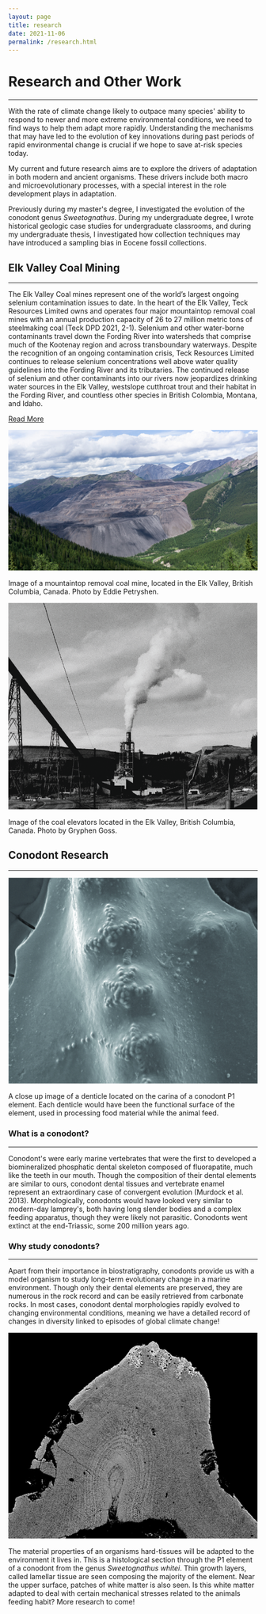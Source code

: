 ```yaml
---
layout: page
title: research
date: 2021-11-06
permalink: /research.html
---
```


# Research and Other Work
---

With the rate of climate change likely to outpace many species' ability to respond to newer and more extreme environmental conditions, we need to find ways to help them adapt more rapidly. Understanding the mechanisms that may have led to the evolution of key innovations during past periods of rapid environmental change is crucial if we hope to save at-risk species today.

My current and future research aims are to explore the drivers of adaptation in both modern and ancient organisms. These drivers include both macro and microevolutionary processes, with a special interest in the role development plays in adaptation.

Previously during my master's degree, I investigated the evolution of the conodont genus *Sweetognathus*. During my undergraduate degree, I wrote historical geologic case studies for undergraduate classrooms, and during my undergraduate thesis, I investigated how collection techniques may have introduced a sampling bias in Eocene fossil collections.

## Elk Valley Coal Mining
---

The Elk Valley Coal mines represent one of the world’s largest ongoing selenium contamination issues to date. In the heart of the Elk Valley, Teck Resources Limited owns and operates four major mountaintop removal coal mines with an annual production capacity of 26 to 27 million metric tons of steelmaking coal (Teck DPD 2021, 2-1). Selenium and other water-borne contaminants travel down the Fording River into watersheds that comprise much of the Kootenay region and across transboundary waterways. Despite the recognition of an ongoing contamination crisis, Teck Resources Limited continues to release selenium concentrations well above water quality guidelines into the Fording River and its tributaries. The continued release of selenium and other contaminants into our rivers now jeopardizes drinking water sources in the Elk Valley, westslope cutthroat trout and their habitat in the Fording River, and countless other species in British Colombia, Montana, and Idaho.

<a href="/Wyatt-Petryshen/elkvalley.html" class="btn btn-primary">Read More</a>

<body>
  <p align="center">
  <img class="img-research img-responsive" src="img/portfolio-1.jpg" />
  </p>
</body>

Image of a mountaintop removal coal mine, located in the Elk Valley, British Columbia, Canada. Photo by Eddie Petryshen.

<body>
  <p align="center">
  <img class="img-research img-responsive" src="img/portfolio-GR.png" />
  </p>
</body>

Image of the coal elevators located in the Elk Valley, British Columbia, Canada. Photo by Gryphen Goss.

## Conodont Research
---
<body>
  <p align="center">
  <img class="img-research img-responsive" src="img/portfolio-2.jpg" />
  </p>
</body>

A close up image of a denticle located on the carina of a conodont P1 element. Each denticle would have been the functional surface of the element, used in processing food material while the animal feed.

### What is a conodont?

---
Conodont's were early marine vertebrates that were the first to developed a biomineralized phosphatic dental skeleton composed of fluorapatite, much like the teeth in our mouth. Though the composition of their dental elements are similar to ours, conodont dental tissues and vertebrate enamel represent an extraordinary case of convergent evolution (Murdock et al. 2013). Morphologically, conodonts would have looked very similar to modern-day lamprey's, both having long slender bodies and a complex feeding apparatus, though they were likely not parasitic. Conodonts went extinct at the end-Triassic, some 200 million years ago.

### Why study conodonts?

---
Apart from their importance in biostratigraphy, conodonts provide us with a model organism to study long-term evolutionary change in a marine environment. Though only their dental elements are preserved, they are numerous in the rock record and can be easily retrieved from carbonate rocks. In most cases, conodont dental morphologies rapidly evolved to changing environmental conditions, meaning we have a detailed record of changes in diversity linked to episodes of global climate change!

<body>
  <p align="center">
  <img class="img-research img-responsive" src="img/portfolio-4.jpg" />
  </p>
</body>

The material properties of an organisms hard-tissues will be adapted to the environment it lives in. This is a histological section through the P1 element of a conodont from the genus *Sweetognathus whitei*. Thin growth layers, called lamellar tissue are seen composing the majority of the element. Near the upper surface, patches of white matter is also seen. Is this white matter adapted to deal with certain mechanical stresses related to the animals feeding habit? More research to come!
